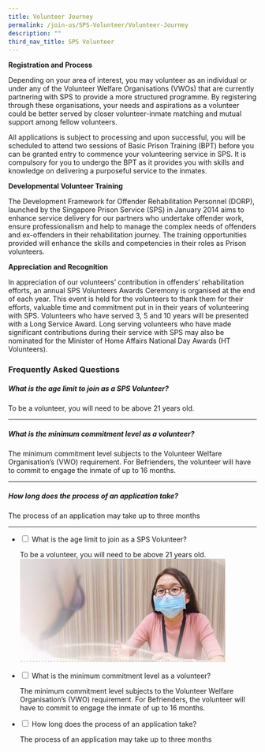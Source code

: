 ```yaml
---
title: Volunteer Journey
permalink: /join-us/SPS-Volunteer/Volunteer-Journey
description: ""
third_nav_title: SPS Volunteer
---
```

**Registration and Process**

Depending on your area of interest, you may volunteer as an individual or under any of the Volunteer Welfare Organisations (VWOs) that are currently partnering with SPS to provide a more structured programme. By registering through these organisations, your needs and aspirations as a volunteer could be better served by closer volunteer-inmate matching and mutual support among fellow volunteers.

All applications is subject to processing and upon successful, you will be scheduled to attend two sessions of Basic Prison Training (BPT) before you can be granted entry to commence your volunteering service in SPS. It is compulsory for you to undergo the BPT as it provides you with skills and knowledge on delivering a purposeful service to the inmates.

**Developmental Volunteer Training**

The Development Framework for Offender Rehabilitation Personnel (DORP), launched by the Singapore Prison Service (SPS) in January 2014 aims to enhance service delivery for our partners who undertake offender work, ensure professionalism and help to manage the complex needs of offenders and ex-offenders in their rehabilitation journey. The training opportunities provided will enhance the skills and competencies in their roles as Prison volunteers.

**Appreciation and Recognition**

In appreciation of our volunteers’ contribution in offenders’ rehabilitation efforts, an annual SPS Volunteers Awards Ceremony is organised at the end of each year. This event is held for the volunteers to thank them for their efforts, valuable time and commitment put in in their years of volunteering with SPS. Volunteers who have served 3, 5 and 10 years will be presented with a Long Service Award. Long serving volunteers who have made significant contributions during their service with SPS may also be nominated for the Minister of Home Affairs National Day Awards (HT Volunteers).

### Frequently Asked Questions

<h5>What is the age limit to join as a SPS Volunteer?</h5>
<p>To be a volunteer, you will need to be above 21 years old.</p>
<hr>
<h5>What is the minimum commitment level as a volunteer?</h5>
<p>The minimum commitment level subjects to the Volunteer Welfare Organisation’s (VWO) requirement. For Befrienders, the volunteer will have to commit to engage the inmate of up to 16 months.</p>
<hr>
<h5>How long does the process of an application take?</h5>
<p>The process of an application may take up to three months</p>
<hr>

<ul class="jekyllcodex_accordion">
  <li>
    <input type="checkbox" id="accordion1">
    <label for="accordion1">What is the age limit to join as a SPS Volunteer?</label>
    <div>
      <p>To be a volunteer, you will need to be above 21 years old.<img src="/images/Family%20Reintegration.jpg" alt=""></p>
    </div>
	</li>  
  <li>
    <input type="checkbox" id="accordion2">
    <label for="accordion2">What is the minimum commitment level as a volunteer?</label>
    <div>
      <p>The minimum commitment level subjects to the Volunteer Welfare Organisation’s (VWO) requirement. For Befrienders, the volunteer will have to commit to engage the inmate of up to 16 months.</p>
    </div>
  </li>
  <li>
    <input type="checkbox" id="accordion3">
    <label for="accordion3">How long does the process of an application take?</label>
    <div>
      <p>
        The process of an application may take up to three months
      </p>
    </div>
  </li>
  